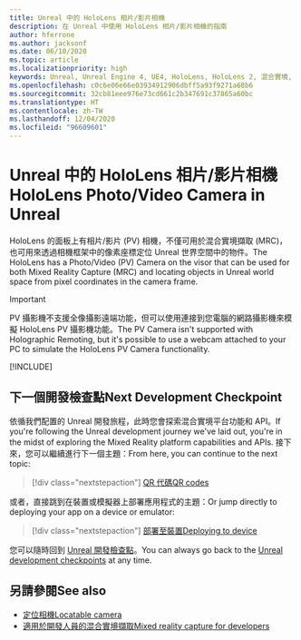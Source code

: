 ```yaml
---
title: Unreal 中的 HoloLens 相片/影片相機
description: 在 Unreal 中使用 HoloLens 相片/影片相機的指南
author: hferrone
ms.author: jacksonf
ms.date: 06/10/2020
ms.topic: article
ms.localizationpriority: high
keywords: Unreal, Unreal Engine 4, UE4, HoloLens, HoloLens 2, 混合實境, 開發, 功能, 文件, 指南, 全像投影, 相機, PV 相機, MRC, 混合實境頭戴式裝置, windows 混合實境頭戴式裝置, 虛擬實境頭戴式裝置
ms.openlocfilehash: c0c6e06e66e03934912906dbff5a93f9271a68b6
ms.sourcegitcommit: 32cb81eee976e73cd661c2b347691c37865a60bc
ms.translationtype: HT
ms.contentlocale: zh-TW
ms.lasthandoff: 12/04/2020
ms.locfileid: "96609601"
---
```

# <a name="hololens-photovideo-camera-in-unreal"></a><span data-ttu-id="72137-104">Unreal 中的 HoloLens 相片/影片相機</span><span class="sxs-lookup"><span data-stu-id="72137-104">HoloLens Photo/Video Camera in Unreal</span></span>

<span data-ttu-id="72137-105">HoloLens 的面板上有相片/影片 (PV) 相機，不僅可用於混合實境擷取 (MRC)，也可用來透過相機框架中的像素座標定位 Unreal 世界空間中的物件。</span><span class="sxs-lookup"><span data-stu-id="72137-105">The HoloLens has a Photo/Video (PV) Camera on the visor that can be used for both Mixed Reality Capture (MRC) and locating objects in Unreal world space from pixel coordinates in the camera frame.</span></span>

> [!IMPORTANT]
> <span data-ttu-id="72137-106">PV 攝影機不支援全像攝影遠端功能，但可以使用連接到您電腦的網路攝影機來模擬 HoloLens PV 攝影機功能。</span><span class="sxs-lookup"><span data-stu-id="72137-106">The PV Camera isn't supported with Holographic Remoting, but it's possible to use a webcam attached to your PC to simulate the HoloLens PV Camera functionality.</span></span>

[!INCLUDE[](includes/tabs-pv-camera.md)]

## <a name="next-development-checkpoint"></a><span data-ttu-id="72137-107">下一個開發檢查點</span><span class="sxs-lookup"><span data-stu-id="72137-107">Next Development Checkpoint</span></span>

<span data-ttu-id="72137-108">依循我們配置的 Unreal 開發旅程，此時您會探索混合實境平台功能和 API。</span><span class="sxs-lookup"><span data-stu-id="72137-108">If you're following the Unreal development journey we've laid out, you're in the midst of exploring the Mixed Reality platform capabilities and APIs.</span></span> <span data-ttu-id="72137-109">接下來，您可以繼續進行下一個主題：</span><span class="sxs-lookup"><span data-stu-id="72137-109">From here, you can continue to the next topic:</span></span>

> [!div class="nextstepaction"]
> [<span data-ttu-id="72137-110">QR 代碼</span><span class="sxs-lookup"><span data-stu-id="72137-110">QR codes</span></span>](unreal-qr-codes.md)

<span data-ttu-id="72137-111">或者，直接跳到在裝置或模擬器上部署應用程式的主題：</span><span class="sxs-lookup"><span data-stu-id="72137-111">Or jump directly to deploying your app on a device or emulator:</span></span>

> [!div class="nextstepaction"]
> [<span data-ttu-id="72137-112">部署至裝置</span><span class="sxs-lookup"><span data-stu-id="72137-112">Deploying to device</span></span>](unreal-deploying.md)

<span data-ttu-id="72137-113">您可以隨時回到 [Unreal 開發檢查點](unreal-development-overview.md#3-platform-capabilities-and-apis)。</span><span class="sxs-lookup"><span data-stu-id="72137-113">You can always go back to the [Unreal development checkpoints](unreal-development-overview.md#3-platform-capabilities-and-apis) at any time.</span></span>

## <a name="see-also"></a><span data-ttu-id="72137-114">另請參閱</span><span class="sxs-lookup"><span data-stu-id="72137-114">See also</span></span>
* [<span data-ttu-id="72137-115">定位相機</span><span class="sxs-lookup"><span data-stu-id="72137-115">Locatable camera</span></span>](../platform-capabilities-and-apis/locatable-camera.md)
* [<span data-ttu-id="72137-116">適用於開發人員的混合實境擷取</span><span class="sxs-lookup"><span data-stu-id="72137-116">Mixed reality capture for developers</span></span>](../platform-capabilities-and-apis/mixed-reality-capture-for-developers.md)
